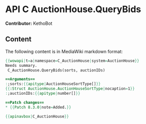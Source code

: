 # API C AuctionHouse.QueryBids

**Contributor:** KethoBot

## Content

The following content is in MediaWiki markdown format:

```mediawiki
{{wowapi|t=a|namespace=C_AuctionHouse|system=AuctionHouse}}
Needs summary.
 C_AuctionHouse.QueryBids(sorts, auctionIDs)

==Arguments==
:;sorts:{{apitype|AuctionHouseSortType[]}}
{{:Struct AuctionHouse.AuctionHouseSortType|nocaption=1}}
:;auctionIDs:{{apitype|number[]}}

==Patch changes==
* {{Patch 8.3.0|note=Added.}}

{{apinavbox|C_AuctionHouse}}
```